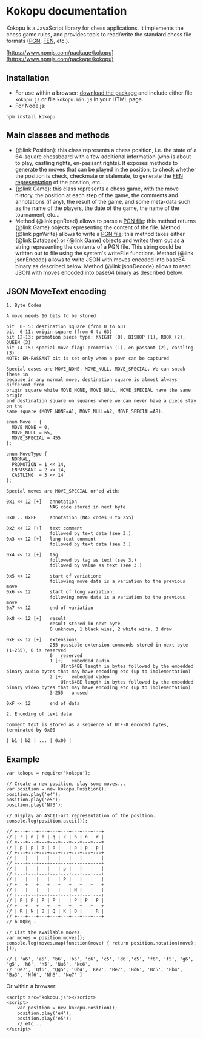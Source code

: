 Kokopu documentation
====================

Kokopu is a JavaScript library for chess applications. It implements the chess game rules,
and provides tools to read/write the standard chess file formats
([PGN](https://en.wikipedia.org/wiki/Portable_Game_Notation),
[FEN](https://en.wikipedia.org/wiki/Forsyth%E2%80%93Edwards_Notation), etc.).

[https://www.npmjs.com/package/kokopu](https://www.npmjs.com/package/kokopu)



Installation
------------

- For use within a browser: [download the package](https://kokopu.yo35.org/dist/kokopu.zip)
and include either file `kokopu.js` or file `kokopu.min.js` in your HTML page.
- For Node.js:
```
npm install kokopu
```



Main classes and methods
------------------------

- {@link Position}: this class represents a chess position, i.e. the state of
a 64-square chessboard with a few additional information (who is about to play,
castling rights, en-passant rights).
It exposes methods to generate the moves that can be played in the position,
to check whether the position is check, checkmate or stalemate, to generate
the [FEN representation](https://en.wikipedia.org/wiki/Forsyth%E2%80%93Edwards_Notation)
of the position, etc...
- {@link Game}: this class represents a chess game, with the move history,
the position at each step of the game, the comments and annotations (if any),
the result of the game, and some meta-data such as the name of the players,
the date of the game, the name of the tournament, etc...
- Method {@link pgnRead} allows to parse
a [PGN file](https://en.wikipedia.org/wiki/Portable_Game_Notation):
this method returns {@link Game} objects representing the content of the file.
Method {@link pgnWrite} allows to write
a [PGN file](https://en.wikipedia.org/wiki/Portable_Game_Notation):
this method takes either {@link Database} or {@link Game} objects and writes them out
as a string representing the contents of a PGN file. This string could be written out
to file using the system's writeFile functions.
Method {@link jsonEncode} allows to write JSON with moves encoded into base64 binary
as described below.
Method {@link jsonDecode} allows to read JSON with moves encoded into base64 binary
as described below.

JSON MoveText encoding
----------------------

```
1. Byte Codes

A move needs 16 bits to be stored

bit  0- 5: destination square (from 0 to 63)
bit  6-11: origin square (from 0 to 63)
bit 12-13: promotion piece type: KNIGHT (0), BISHOP (1), ROOK (2), QUEEN (3)
bit 14-15: special move flag: promotion (1), en passant (2), castling (3)
NOTE: EN-PASSANT bit is set only when a pawn can be captured

Special cases are MOVE_NONE, MOVE_NULL, MOVE_SPECIAL. We can sneak these in
because in any normal move, destination square is almost always different from
origin square while MOVE_NONE, MOVE_NULL, MOVE_SPECIAL have the same origin
and destination square on squares where we can never have a piece stay on the
same square (MOVE_NONE=A1, MOVE_NULL=A2, MOVE_SPECIAL=A8).

enum Move : {
  MOVE_NONE = 0,
  MOVE_NULL = 65,
  MOVE_SPECIAL = 455
};

enum MoveType {
  NORMAL,
  PROMOTION = 1 << 14,
  ENPASSANT = 2 << 14,
  CASTLING  = 3 << 14
};

Special moves are MOVE_SPECIAL or'ed with:

0x1 << 12 [+]	annotation
				NAG code stored in next byte

0x0 .. 0xFF	    annotation (NAG codes 0 to 255)

0x2 << 12 [+]	text comment
				followed by text data (see 3.)
0x3 << 12 [+]	long text comment
				followed by text data (see 3.)

0x4 << 12 [+]	tag
				followed by tag as text (see 3.)
                followed by value as text (see 3.)

0x5 << 12		start of variation:
				following move data is a variation to the previous move
0x6 << 12		start of long variation:
				following move data is a variation to the previous move
0x7 << 12		end of variation

0x8 << 12 [+]	result
				result stored in next byte
				0 unknown, 1 black wins, 2 white wins, 3 draw

0xE << 12 [+]	extensions
				255 possible extension commands stored in next byte (1-255), 0 is reserved
				0	reserved
				1 [+] 	embedded audio
					UInt64BE length in bytes followed by the embedded binary audio bytes that may have encoding etc (up to implementation)
				2 [+]	embedded video
					UInt64BE length in bytes followed by the embedded binary video bytes that may have encoding etc (up to implementation)
				3-255	unused

0xF << 12		end of data

2. Encoding of text data

Comment text is stored as a sequence of UTF-8 encoded bytes, terminated by 0x00

| b1 | b2 | ... | 0x00 |
```

Example
-------

```
var kokopu = require('kokopu');

// Create a new position, play some moves...
var position = new kokopu.Position();
position.play('e4');
position.play('e5');
position.play('Nf3');

// Display an ASCII-art representation of the position.
console.log(position.ascii());

// +---+---+---+---+---+---+---+---+
// | r | n | b | q | k | b | n | r |
// +---+---+---+---+---+---+---+---+
// | p | p | p | p |   | p | p | p |
// +---+---+---+---+---+---+---+---+
// |   |   |   |   |   |   |   |   |
// +---+---+---+---+---+---+---+---+
// |   |   |   |   | p |   |   |   |
// +---+---+---+---+---+---+---+---+
// |   |   |   |   | P |   |   |   |
// +---+---+---+---+---+---+---+---+
// |   |   |   |   |   | N |   |   |
// +---+---+---+---+---+---+---+---+
// | P | P | P | P |   | P | P | P |
// +---+---+---+---+---+---+---+---+
// | R | N | B | Q | K | B |   | R |
// +---+---+---+---+---+---+---+---+
// b KQkq -

// List the available moves.
var moves = position.moves();
console.log(moves.map(function(move) { return position.notation(move); }));

// [ 'a6', 'a5', 'b6', 'b5', 'c6', 'c5', 'd6','d5', 'f6', 'f5', 'g6', 'g5', 'h6', 'h5', 'Na6', 'Nc6',
// 'Qe7', 'Qf6', 'Qg5', 'Qh4', 'Ke7', 'Be7', 'Bd6', 'Bc5', 'Bb4', 'Ba3', 'Nf6', 'Nh6', 'Ne7' ]
```

Or within a browser:

```
<script src="kokopu.js"></script>
<script>
	var position = new kokopu.Position();
	position.play('e4');
	position.play('e5');
	// etc...
</script>
```
